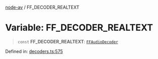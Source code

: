 [node-av](../globals.md) / FF\_DECODER\_REALTEXT

# Variable: FF\_DECODER\_REALTEXT

> `const` **FF\_DECODER\_REALTEXT**: [`FFAudioDecoder`](../type-aliases/FFAudioDecoder.md)

Defined in: [decoders.ts:575](https://github.com/seydx/av/blob/f8631fc881b394300b1479f511d55cf1c370a87f/src/constants/decoders.ts#L575)
